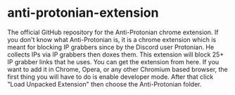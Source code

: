 # anti-protonian-extension
The official GitHub repository for the Anti-Protonian chrome extension. If you don't know what Anti-Protonian is, it is a chrome 
extension which is meant for blocking IP grabbers since by the Discord user Protonian. He collects IPs via IP grabbers then doxes 
them. This extension will block 25+ IP grabber links that he uses. You can get the extension from here. If you want to add it in 
Chrome, Opera, or any other Chromium based browser, the first thing you will have to do is enable developer mode. After that click 
"Load Unpacked Extension" then choose the Anti-Protonian folder.
